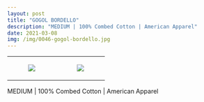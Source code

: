 ```yaml
---
layout: post
title: "GOGOL BORDELLO"
description: "MEDIUM | 100% Combed Cotton | American Apparel"
date: 2021-03-08
img: /img/0046-gogol-bordello.jpg
---
```




<table style="width:100%;"><tr><td style="vertical-align:top;">
      <figure class="tmblr-full" data-orig-height="2048" data-orig-width="1365" data-orig-src="https://concertshirts.netlify.app/shirts/0046/0046-01.jpg"><img src="https://64.media.tumblr.com/4c772938e95debb0ba569fc0c863362d/7a8e41a1486701b6-5f/s540x810/0adeff2b1f4c9888339957d9a437da75a360df62.jpg" data-orig-height="2048" data-orig-width="1365" data-orig-src="https://concertshirts.netlify.app/shirts/0046/0046-01.jpg"/></figure></td>
    <td style="vertical-align:top;">
      <figure class="tmblr-full" data-orig-height="2048" data-orig-width="1365" data-orig-src="https://concertshirts.netlify.app/shirts/0046/0046-02.jpg"><img src="https://64.media.tumblr.com/c3d348b70884f9afeb7054472fde3f79/7a8e41a1486701b6-ab/s540x810/9a86be00c226f0f9005a7811f17499ebfb77f632.jpg" data-orig-height="2048" data-orig-width="1365" data-orig-src="https://concertshirts.netlify.app/shirts/0046/0046-02.jpg"/></figure></td>
  </tr></table><p>
  MEDIUM | 100% Combed Cotton | American Apparel
</p>
